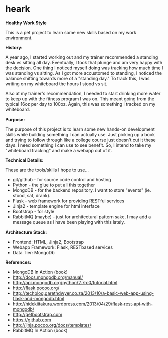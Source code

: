 **heark**
=====

**Healthy Work Style**

This is a pet project to learn some new skills based on my work environment.

**History:**

A year ago, I started working out and my trainer recommended a standing desk vs sitting all day.  Eventually, I took that plunge and am very happy with the decision.  One thing I noticed myself doing was tracking how much time I was standing vs sitting.  As I got more accustomed to standing, I noticed the balance shifting towards more of a "standing day."  To track this, I was writing on my whiteboard the hours I stood vs sit.

Also at my trainer's recommendation, I needed to start drinking more water to keep up with the fitness program I was on.  This meant going from the typical 16oz per day to 100oz.  Again, this was something I tracked on my whiteboard.

**Purpose:**

The purpose of this project is to learn some new hands-on development skills while building something I can actually use.  Just picking up a book and trying to follow through like a college course just doesn't cut it these days.  I need something I can use to see benefit.  So, I intend to take my "whiteboard tracking" and make a webapp out of it.

**Technical Details:**

These are the tools/skills I hope to use...

* git/github - for source code control and hosting
* Python - the glue to put all this together
* MongoDB - for the backend repository.  I want to store "events" (ie. stood, sat, drank).
* Flask - web framework for providing RESTful services
* Jinja2 - template engine for html interface
* Bootstrap - for style
* RabbitMQ (maybe) - just for architectural pattern sake, I may add a message queue as I have been playing with this lately.

**Architecture Stack:**

* Frontend: HTML, Jinja2, Bootstrap
* Webapp Framework:  Flask, RESTbased services
* Data Tier:  MongoDb

**References:**

* MongoDB In Action (book)
* http://docs.mongodb.org/manual/
* http://api.mongodb.org/python/2.7rc0/tutorial.html
* http://flask.pocoo.org/
* http://techblog.garethdwyer.co.za/2013/10/a-basic-web-app-using-flask-and-mongodb.html
* http://hidekiitakura.wordpress.com/2013/04/29/flask-rest-api-with-mongodb/
* http://getbootstrap.com
* https://github.com
* http://jinja.pocoo.org/docs/templates/
* RabbitMQ In Action (book)
